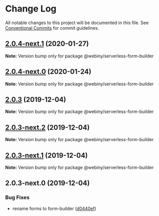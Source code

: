 # Change Log

All notable changes to this project will be documented in this file.
See [Conventional Commits](https://conventionalcommits.org) for commit guidelines.

## [2.0.4-next.1](https://github.com/Webiny/webiny-js/compare/@webiny/serverless-form-builder@2.0.4-next.0...@webiny/serverless-form-builder@2.0.4-next.1) (2020-01-27)

**Note:** Version bump only for package @webiny/serverless-form-builder





## [2.0.4-next.0](https://github.com/Webiny/webiny-js/compare/@webiny/serverless-form-builder@2.0.3...@webiny/serverless-form-builder@2.0.4-next.0) (2020-01-24)

**Note:** Version bump only for package @webiny/serverless-form-builder





## [2.0.3](https://github.com/Webiny/webiny-js/compare/@webiny/serverless-form-builder@2.0.3-next.2...@webiny/serverless-form-builder@2.0.3) (2019-12-04)

**Note:** Version bump only for package @webiny/serverless-form-builder





## [2.0.3-next.2](https://github.com/Webiny/webiny-js/compare/@webiny/serverless-form-builder@2.0.3-next.1...@webiny/serverless-form-builder@2.0.3-next.2) (2019-12-04)

**Note:** Version bump only for package @webiny/serverless-form-builder





## [2.0.3-next.1](https://github.com/Webiny/webiny-js/compare/@webiny/serverless-form-builder@2.0.3-next.0...@webiny/serverless-form-builder@2.0.3-next.1) (2019-12-04)

**Note:** Version bump only for package @webiny/serverless-form-builder





## 2.0.3-next.0 (2019-12-04)


### Bug Fixes

* rename forms to form-builder ([d0440ef](https://github.com/Webiny/webiny-js/commit/d0440ef83a53628198b96bb11f9be93a17b7ae67))
